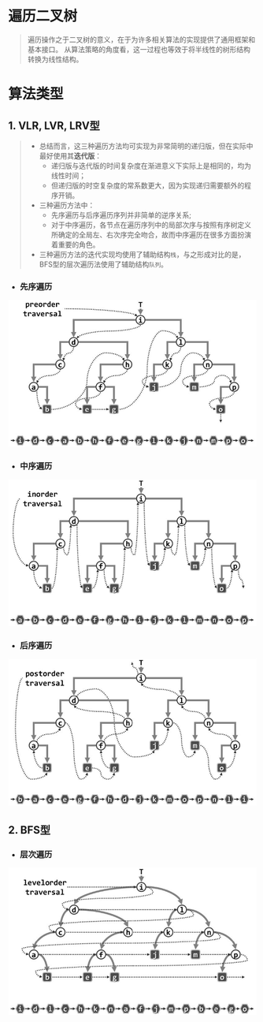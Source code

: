 # 遍历二叉树

> 遍历操作之于二叉树的意义，在于为许多相关算法的实现提供了通用框架和基本接口。
> 从算法策略的角度看，这一过程也等效于将半线性的树形结构转换为线性结构。

# 算法类型

## 1. VLR, LVR, LRV型

> * 总结而言，这三种遍历方法均可实现为非常简明的递归版，但在实际中最好使用其**迭代版**：
>   * 递归版与迭代版的时间复杂度在渐进意义下实际上是相同的，均为线性时间；
>   * 但递归版的时空复杂度的常系数更大，因为实现递归需要额外的程序开销。
> * 三种遍历方法中：
>   * 先序遍历与后序遍历序列并非简单的逆序关系;
>   * 对于中序遍历，各节点在遍历序列中的局部次序与按照有序树定义所确定的全局左、右次序完全吻合，故而中序遍历在很多方面扮演着重要的角色。
> * 三种遍历方法的迭代实现均使用了辅助结构`栈`，与之形成对比的是，BFS型的层次遍历法使用了辅助结构`队列`。

* ### 先序遍历

![先序遍历](./示意图/先序遍历.jpg)

* ### 中序遍历

![中序遍历](./示意图/中序遍历.jpg)

* ### 后序遍历

![后序遍历](./示意图/后序遍历.jpg)

## 2. BFS型

* ### 层次遍历

![层次遍历](./示意图/层次遍历.jpg)
